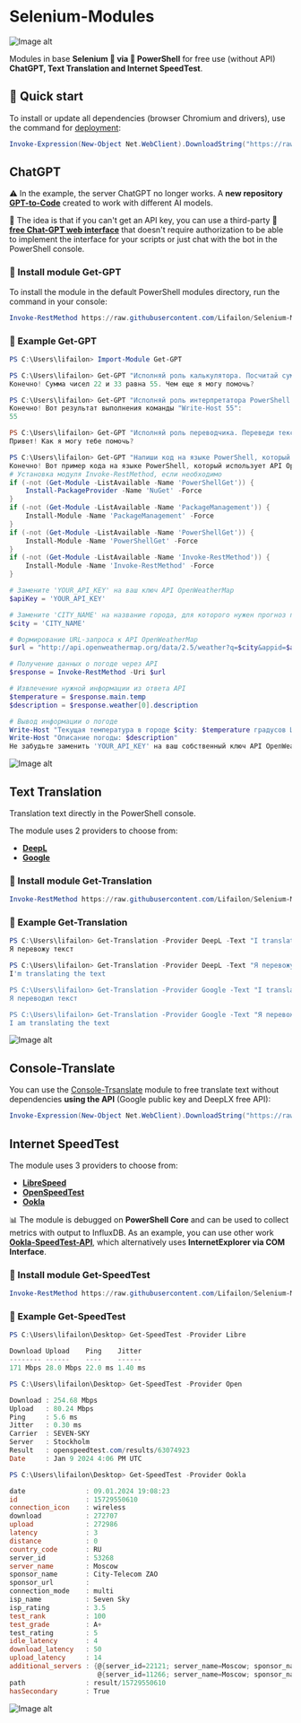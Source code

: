 # Selenium-Modules

![Image alt](https://github.com/Lifailon/Selenium-Modules/blob/rsa/Images/logo.jpg)

Modules in base **Selenium 💚 via 💙 PowerShell** for free use (without API) **ChatGPT, Text Translation and Internet SpeedTest**.

## 🚀 Quick start

To install or update all dependencies (browser Chromium and drivers), use the command for [deployment](https://github.com/Lifailon/Deploy-Selenium):

```PowerShell
Invoke-Expression(New-Object Net.WebClient).DownloadString("https://raw.githubusercontent.com/Lifailon/Deploy-Selenium/rsa/Deploy-Selenium-Drivers.ps1")
```

## ChatGPT

⚠️ In the example, the server ChatGPT no longer works. A **new repository [GPT-to-Code](https://github.com/Lifailon/GPT-to-Code)** created to work with different AI models.

🐥 The idea is that if you can't get an API key, you can use a third-party 🙏 **[free Chat-GPT web interface](https://chatg.io)** that doesn't require authorization to be able to implement the interface for your scripts or just chat with the bot in the PowerShell console.

### 🚀 Install module Get-GPT

To install the module in the default PowerShell modules directory, run the command in your console:

```PowerShell
Invoke-RestMethod https://raw.githubusercontent.com/Lifailon/Selenium-Modules/rsa/Modules/Get-GPT/Get-GPT.psm1 | Out-File -FilePath "$(New-Item -Path "$($($Env:PSModulePath -split ";")[0])\Get-GPT" -ItemType Directory -Force)\Get-GPT.psm1" -Force
```

### 🎉 Example Get-GPT

```PowerShell
PS C:\Users\lifailon> Import-Module Get-GPT

PS C:\Users\lifailon> Get-GPT "Исполняй роль калькулятора. Посчитай сумму чисел: 22+33"
Конечно! Сумма чисел 22 и 33 равна 55. Чем еще я могу помочь?

PS C:\Users\lifailon> Get-GPT "Исполняй роль интерпретатора PowerShell. Выведи результат команды: Write-Host $(22+33)"
Конечно! Вот результат выполнения команды "Write-Host 55":
55

PS C:\Users\lifailon> Get-GPT "Исполняй роль переводчика. Переведи текст на русский язык: Hi! How can I help you?"
Привет! Как я могу тебе помочь?

PS C:\Users\lifailon> Get-GPT "Напиши код на языке PowerShell, который позволяет получить прогноз погоды"
Конечно! Вот пример кода на языке PowerShell, который использует API OpenWeatherMap для получения прогноза погоды:
# Установка модуля Invoke-RestMethod, если необходимо
if (-not (Get-Module -ListAvailable -Name 'PowerShellGet')) {
    Install-PackageProvider -Name 'NuGet' -Force
}
if (-not (Get-Module -ListAvailable -Name 'PackageManagement')) {
    Install-Module -Name 'PackageManagement' -Force
}
if (-not (Get-Module -ListAvailable -Name 'PowerShellGet')) {
    Install-Module -Name 'PowerShellGet' -Force
}
if (-not (Get-Module -ListAvailable -Name 'Invoke-RestMethod')) {
    Install-Module -Name 'Invoke-RestMethod' -Force
}

# Замените 'YOUR_API_KEY' на ваш ключ API OpenWeatherMap
$apiKey = 'YOUR_API_KEY'

# Замените 'CITY_NAME' на название города, для которого нужен прогноз погоды
$city = 'CITY_NAME'

# Формирование URL-запроса к API OpenWeatherMap
$url = "http://api.openweathermap.org/data/2.5/weather?q=$city&appid=$apiKey"

# Получение данных о погоде через API
$response = Invoke-RestMethod -Uri $url

# Извлечение нужной информации из ответа API
$temperature = $response.main.temp
$description = $response.weather[0].description

# Вывод информации о погоде
Write-Host "Текущая температура в городе $city: $temperature градусов Цельсия"
Write-Host "Описание погоды: $description"
Не забудьте заменить 'YOUR_API_KEY' на ваш собственный ключ API OpenWeatherMap и 'CITY_NAME' на название города, для которого вы хотите получить прогноз погоды. После запуска скрипта, вы увидите текущую температуру и описание погоды
```

![Image alt](https://github.com/Lifailon/Selenium-Modules/blob/rsa/Images/gpt-example.gif)

## Text Translation

Translation text directly in the PowerShell console.

The module uses 2 providers to choose from:

- **[DeepL](https://www.deepl.com/translator)**
- **[Google](https://translate.google.fi)**

### 🚀 Install module Get-Translation

```PowerShell
Invoke-RestMethod https://raw.githubusercontent.com/Lifailon/Selenium-Modules/rsa/Modules/Get-Translation/Get-Translation.psm1 | Out-File -FilePath "$(New-Item -Path "$($($Env:PSModulePath -split ";")[0])\Get-Translation" -ItemType Directory -Force)\Get-Translation.psm1" -Force
```

### 🎉 Example Get-Translation

```PowerShell
PS C:\Users\lifailon> Get-Translation -Provider DeepL -Text "I translating the text"
Я перевожу текст

PS C:\Users\lifailon> Get-Translation -Provider DeepL -Text "Я перевожу текст"
I'm translating the text

PS C:\Users\lifailon> Get-Translation -Provider Google -Text "I translating the text"
Я переводил текст

PS C:\Users\lifailon> Get-Translation -Provider Google -Text "Я перевожу текст" -Language en
I am translating the text
```

![Image alt](https://github.com/Lifailon/Selenium-Modules/blob/rsa/Images/translation-example.jpg)

## Console-Translate

You can use the [Console-Trsanslate](https://github.com/Lifailon/Console-Translate) module to free translate text without dependencies **using the API** (Google public key and DeepLX free API):

```PowerShell
Invoke-Expression(New-Object Net.WebClient).DownloadString("https://raw.githubusercontent.com/Lifailon/Console-Translate/rsa/Deploy-Console-Translate.ps1")
```

## Internet SpeedTest

The module uses 3 providers to choose from:

- **[LibreSpeed](https://librespeed.org)**
- **[OpenSpeedTest](https://openspeedtest.com)**
- **[Ookla](https://www.speedtest.net)**

📊 The module is debugged on **PowerShell Core** and can be used to collect metrics with output to InfluxDB. As an example, you can use other work **[Ookla-SpeedTest-API](https://github.com/Lifailon/Ookla-SpeedTest-API)**, which alternatively uses **InternetExplorer via COM Interface**.

### 🚀 Install module Get-SpeedTest

```PowerShell
Invoke-RestMethod https://raw.githubusercontent.com/Lifailon/Selenium-Modules/rsa/Modules/Get-SpeedTest/Get-SpeedTest.psm1 | Out-File -FilePath "$(New-Item -Path "$($($Env:PSModulePath -split ";")[0])\Get-SpeedTest" -ItemType Directory -Force)\Get-SpeedTest.psm1" -Force
```

### 🎉 Example Get-SpeedTest

```PowerShell
PS C:\Users\lifailon\Desktop> Get-SpeedTest -Provider Libre

Download Upload    Ping    Jitter
-------- ------    ----    ------
171 Mbps 28.0 Mbps 22.0 ms 1.40 ms

PS C:\Users\lifailon\Desktop> Get-SpeedTest -Provider Open 

Download : 254.68 Mbps
Upload   : 80.24 Mbps
Ping     : 5.6 ms
Jitter   : 0.30 ms
Carrier  : SEVEN-SKY
Server   : Stockholm
Result   : openspeedtest.com/results/63074923
Date     : Jan 9 2024 4:06 PM UTC

PS C:\Users\lifailon\Desktop> Get-SpeedTest -Provider Ookla

date               : 09.01.2024 19:08:23
id                 : 15729550610
connection_icon    : wireless
download           : 272707
upload             : 272986
latency            : 3
distance           : 0
country_code       : RU
server_id          : 53268
server_name        : Moscow
sponsor_name       : City-Telecom ZAO
sponsor_url        :
connection_mode    : multi
isp_name           : Seven Sky
isp_rating         : 3.5
test_rank          : 100
test_grade         : A+
test_rating        : 5
idle_latency       : 4
download_latency   : 50
upload_latency     : 14
additional_servers : {@{server_id=22121; server_name=Moscow; sponsor_name=MosLine Group LLC}, @{server_id=23499; server_name=Moscow; sponsor_name=Марьино.net},
                      @{server_id=11266; server_name=Moscow; sponsor_name=INETCOM LLC}}
path               : result/15729550610
hasSecondary       : True
```

![Image alt](https://github.com/Lifailon/Selenium-Modules/blob/rsa/Images/speedtest-example.jpg)